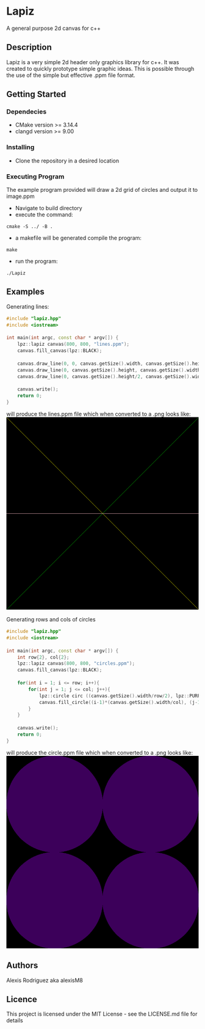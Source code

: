 # Lapiz

A general purpose 2d canvas for c++

## Description

Lapiz is a very simple 2d header only graphics library for c++. It was created to quickly prototype simple graphic ideas. This is possible through the use of the simple but effective .ppm file format.

## Getting Started 

### Dependecies

* CMake version >= 3.14.4
* clangd version >= 9.00

### Installing

* Clone the repository in a desired location

### Executing Program

The example program provided will draw a 2d grid of circles and output it to image.ppm

* Navigate to build directory
* execute the command:
```
cmake -S ../ -B .
```
* a makefile will be generated compile the program:
```
make
```
* run the program:
```
./Lapiz
```
## Examples
Generating lines:
```cpp
#include "lapiz.hpp" 
#include <iostream>

int main(int argc, const char * argv[]) {
    lpz::lapiz canvas(800, 800, "lines.ppm");
    canvas.fill_canvas(lpz::BLACK);

    canvas.draw_line(0, 0, canvas.getSize().width, canvas.getSize().height, lpz::YELLOW);
    canvas.draw_line(0, canvas.getSize().height, canvas.getSize().width, 0, lpz::GREEN);
    canvas.draw_line(0, canvas.getSize().height/2, canvas.getSize().width, canvas.getSize().height/2, lpz::LIGHTPINK);

    canvas.write();
    return 0;
}
```
will produce the lines.ppm file which when converted to a .png looks like:
![lines](https://github.com/alexisM8/Lapiz/blob/main/examples/lines.png)

Generating rows and cols of circles
```cpp
#include "lapiz.hpp" 
#include <iostream>

int main(int argc, const char * argv[]) {
    int row{2}, col{2};
    lpz::lapiz canvas(800, 800, "circles.ppm");
    canvas.fill_canvas(lpz::BLACK);

    for(int i = 1; i <= row; i++){
        for(int j = 1; j <= col; j++){
            lpz::circle circ ((canvas.getSize().width/row/2), lpz::PURPLE);
            canvas.fill_circle((i-1)*(canvas.getSize().width/col), (j-1)*(canvas.getSize().height/row), circ);
        }
    }

    canvas.write();
    return 0;
}
```
will produce the circle.ppm file which when converted to a .png looks like:
![circles](https://github.com/alexisM8/Lapiz/blob/main/examples/circles.png)

## Authors
Alexis Rodriguez aka alexisM8

## Licence
This project is licensed under the MIT License - see the LICENSE.md file for details
